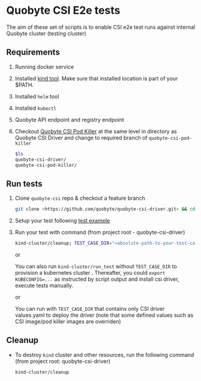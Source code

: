 # Quobyte CSI E2e tests

The aim of these set of scripts is to enable CSI e2e test runs against internal Quobyte cluster
(testing cluster)

## Requirements

1. Running docker service

2. Installed [kind tool](https://kind.sigs.k8s.io/docs/user/quick-start/#installation).
   Make sure that installed location is part of your $PATH.

3. Installed `helm` tool

4. Installed `kubectl`

5. Quobyte API endpoint and registry endpoint

6. Checkout [Quobyte CSI Pod Killer](https://github.com/quobyte/quobyte-csi-pod-killer) at the same
 level in directory as Quobyte CSI Driver and change to required branch of `quobyte-csi-pod-killer`

    ```bash
    $ls
    quobyte-csi-driver/
    quobyte-csi-pod-killer/
    ```

## Run tests

1. Clone `quobyte-csi` repo & checkout a feature branch

    ```bash
    git clone <https://github.com/quobyte/quobyte-csi-driver.git> && cd quobyte-csi-driver && git checkout <branch/commit>
    ```

2. Setup your test following [test example](./test-configs/)

3. Run your test with command (from project root - quobyte-csi-driver)

    ```bash
    kind-cluster/cleanup; TEST_CASE_DIR="<absolute-path-to-your-test-case-dir>" kind-cluster/run_test
    ```
  
    or

    You can also run `kind-cluster/run_test` without `TEST_CASE_DIR` to provision a kubernetes cluster
    . Thereafter, you could `export KUBECONFIG=...` as instructed by script output and install
    csi driver, execute tests manually.

    or

    You can run with `TEST_CASE_DIR` that contains only CSI driver values.yaml to deploy the driver
    (note that some defined values such as CSI image/pod killer images are overriden)

## Cleanup

* To destroy `kind` cluster and other resources, run the following command
  (from project root: quobyte-csi-driver)
  
  ```bash
  kind-cluster/cleanup
  ```
  